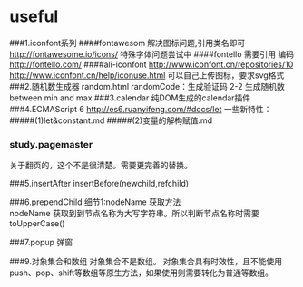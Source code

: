 # useful
###1.iconfont系列
####fontawesom 
解决图标问题,引用类名即可
http://fontawesome.io/icons/
特殊字体问题尝试中
####fontello
需要引用 编码
http://fontello.com/
####ali-iconfont
http://www.iconfont.cn/repositories/10
http://www.iconfont.cn/help/iconuse.html
可以自己上传图标，要求svg格式
###2.随机数生成器 random.html
randomCode：生成验证码
2-2 生成随机数 between min and max
###3.calendar
纯DOM生成的calendar插件
###4.ECMAScript 6
http://es6.ruanyifeng.com/#docs/let
一些新特性：
#####(1)let&constant.md
#####(2)变量的解构赋值.md

### study.pagemaster
关于翻页的，这个不是很清楚。需要更完善的替换。

###5.insertAfter
insertBefore(newchild,refchild)

###6.prependChild
细节1:nodeName 获取方法  
nodeName 获取到到节点名称为大写字符串。所以判断节点名称时需要 toUpperCase()

###7.popup
弹窗

###9.对象集合和数组
对象集合不是数组。
对象集合具有时效性，且不能使用push、pop、shift等数组等原生方法，如果使用则需要转化为普通等数组。